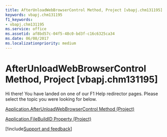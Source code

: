 ```yaml
---
title: AfterUnloadWebBrowserControl Method, Project [vbapj.chm131195]
keywords: vbapj.chm131195
f1_keywords:
- vbapj.chm131195
ms.service: office
ms.assetid: af8bd57c-04f5-48c0-bd3f-c16c6325ca34
ms.date: 06/08/2017
ms.localizationpriority: medium
---
```



# AfterUnloadWebBrowserControl Method, Project [vbapj.chm131195]

Hi there! You have landed on one of our F1 Help redirector pages. Please select the topic you were looking for below.

[Application.AfterUnloadWebBrowserControl Method (Project)](https://msdn.microsoft.com/library/794718d0-2f23-06ad-1d14-19fb7e946a1f%28Office.15%29.aspx)

[Application.FileBuildID Property (Project)](https://msdn.microsoft.com/library/6fae0673-614d-6cb2-31c2-bff9eabeecc9%28Office.15%29.aspx)

[!include[Support and feedback](~/includes/feedback-boilerplate.md)]